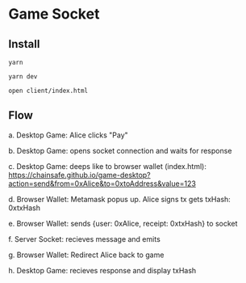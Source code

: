 # Game Socket

## Install

`yarn`

`yarn dev`

`open client/index.html`

## Flow

a. Desktop Game: Alice clicks "Pay"

b. Desktop Game: opens socket connection and waits for response

c. Desktop Game: deeps like to browser wallet (index.html): https://chainsafe.github.io/game-desktop?action=send&from=0xAlice&to=0xtoAddress&value=123

d. Browser Wallet: Metamask popus up. Alice signs tx gets txHash: 0xtxHash

e. Browser Wallet: sends {user: 0xAlice, receipt: 0xtxHash} to socket

f. Server Socket: recieves message and emits

g. Browser Wallet: Redirect Alice back to game

h. Desktop Game: recieves response and display txHash